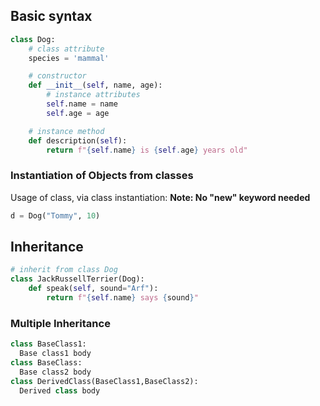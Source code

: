 
## Basic syntax

```py
class Dog:
    # class attribute
    species = 'mammal'

    # constructor
    def __init__(self, name, age):
        # instance attributes
        self.name = name
        self.age = age

    # instance method
    def description(self):
        return f"{self.name} is {self.age} years old"
```

### Instantiation of Objects from classes

Usage of class, via class instantiation: **Note: No "new" keyword needed**
```py
d = Dog("Tommy", 10)
```


## Inheritance

```py
# inherit from class Dog
class JackRussellTerrier(Dog):
    def speak(self, sound="Arf"):
        return f"{self.name} says {sound}"

```

### Multiple Inheritance

```py
class BaseClass1:
  Base class1 body
class BaseClass:
  Base class2 body
class DerivedClass(BaseClass1,BaseClass2):
  Derived class body
```